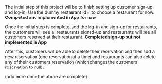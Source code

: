 The initial step of this project will be to finish setting up customer sign-up
and log-in. Use the dummy restaurant id=1 to choose a restaurant for now.
**Completed and implemented in App for now**

Once the initial step is complete, add the log-in and sign-up for restaurants,
the customers will see all restaurants signed-up and restaurants will see all customers
reserved at their restaurant.
**Completed sign-up but not implemented in App**

After this, customers will be able to delete their reservation and then add a new reservation
(one reservation at a time) and restaurants can also delete any of their customers reservation
(which changes the customers reservation to null).

(add more once the above are complete)